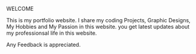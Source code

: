 WELCOME

This is my portfolio website. 
I share my coding Projects, Graphic Designs, My Hobbies and My Passion in this website.
you get latest updates about my professionsal life in this website.

Any Feedback is appreciated.
